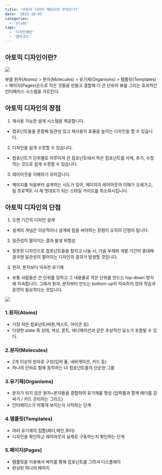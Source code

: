```yaml
---
title: '아토믹 디자인 패턴이란 무엇인가?'
date: '2023-10-03'
categories:
  - 'Study'
tags:
  - '디자인패턴'
  - '클린코드'
---
```


## 아토믹 디자인이란?

![](https://velog.velcdn.com/images/gusdh2/post/1b010817-5bc3-465d-8ad2-a75716198bbd/image.png)

뷰를 원자(Atoms) > 분자(Molecules) > 유기체(Organisms) > 템플릿(Templates) > 페이지(Pages)순으로 작은 것들을 만들고 결합해 더 큰 단위의 뷰를 그리는 효과적인 인터페이스 시스템을 가르킨다.

## 아토믹 디자인의 장점

1. 재사용 가능한 설계 시스템을 제공합니다.

- 컴포넌트들을 혼합해 일관성 있고 재사용의 효율을 높이는 디자인을 할 수 있습니다.

2. 디자인을 쉽게 수정할 수 있습니다.

- 컴포넌트가 단위별로 이루어져 큰 컴포넌트에서 작은 컴포넌트를 삭제, 추가, 수정하는 것으로 쉽게 수정할 수 있습니다.

3. 레이아웃을 이해하기 쉬어집니다.

- 페이지를 처음부터 설계하는 시도가 있어, 페이지의 레이아웃의 이해가 오래가고, 팀 프로젝트 시 제 멋대로가 되는 스타일 가이드를 최소화시킵니다.

## 아토믹 디자인의 단점

1. 오랜 기간의 디자인 설계

- 설계의 개념은 이상적이나 설계에 힘을 써야하는 장점이 오히려 단점이 됩니다.

2. 일관성이 떨어지는 결과 발생 위험성

- 잘못된 디자인으로 컴포넌트들을 합치고 나눌 시, 기술 부채와 개발 기간이 증대해 결국엔 일관성이 떨어지는 디자인의 결과가 발생할 것입니다.

3. 원자, 분자보다 익숙한 유기체

- 보통 사람들은 큰 단위를 정하고 그 내용물로 작은 단위를 만드는 top-down 방식에 익숙합니다. 그래서 원자, 분자부터 만드는 bottom-up이 익숙하지 않아 학습과 훈련이 필요하다는 것입니다.

![](https://velog.velcdn.com/images/gusdh2/post/077e3194-8a41-47dc-b46c-3aa18629caca/image.png)

### 1.원자(Atoms)

- 가장 작은 컴포넌트(버튼,텍스트, 아이콘 등)
- 다양한 state 즉 상태, 색상, 폰트, 애니메이션과 같은 추상적인 요소가 포함될 수 있다.

### 2.분자(Molecules)

- 2개 이상의 원자로 구성(입력 폼, 내비게이션, 카드 등)
- 하나의 단위로 함께 동작하는 UI 컴포넌트들의 단순한 그룹

### 3.유기체(Organisms)

- 분자가 되지 않은 원자+분자들을 결합하여 유기체를 형성 (입력폼과 함께 헤더를 감싸기 / 카드 관리하는 그리드)
- 인터페이스가 어떻게 보이는지 시작하는 단계

### 4.템플릿(Templates)

- 여러 유기체의 집합(헤더,메인,푸터)
- 디자인을 확인하고 레이아웃이 실제로 구동하는지 확인하는 단계

### 5.페이지(Pages)

- 템플릿을 이용해서 배치를 통해 컴포넌트를 그려서 디스플레이
- 완성된 하나의 페이지
